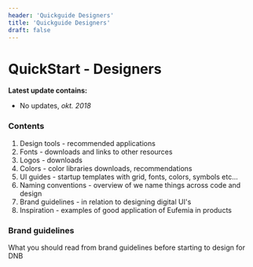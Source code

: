 ```yaml
---
header: 'Quickguide Designers'
title: 'Quickguide Designers'
draft: false
---
```


# QuickStart - Designers

**Latest update contains:**

- No updates, _okt. 2018_

### Contents

1.  Design tools - recommended applications
1.  Fonts - downloads and links to other resources
1.  Logos - downloads
1.  Colors - color libraries downloads, recommendations
1.  UI guides - startup templates with grid, fonts, colors, symbols etc...
1.  Naming conventions - overview of we name things across code and design
1.  Brand guidelines - in relation to designing digital UI's
1.  Inspiration - examples of good application of Eufemia in products

### Brand guidelines

What you should read from brand guidelines before starting to design for DNB

